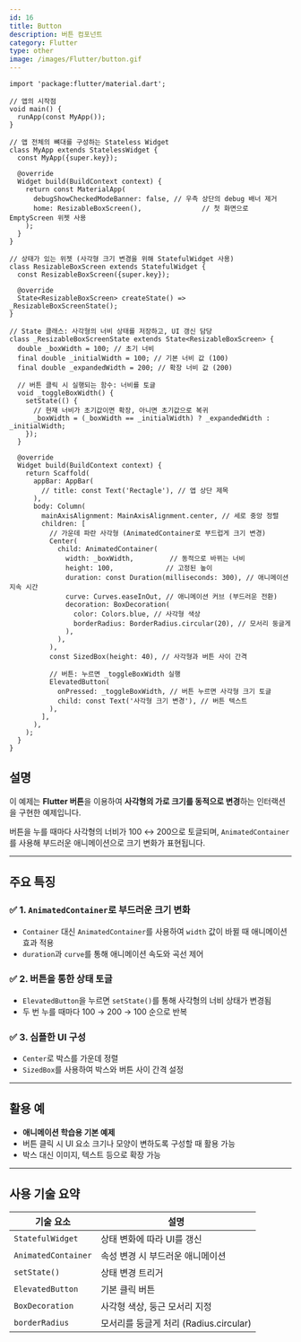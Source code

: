 ```yaml
---
id: 16
title: Button
description: 버튼 컴포넌트
category: Flutter
type: other
image: /images/Flutter/button.gif
---
```


```flutter
import 'package:flutter/material.dart';

// 앱의 시작점
void main() {
  runApp(const MyApp());
}

// 앱 전체의 뼈대를 구성하는 Stateless Widget
class MyApp extends StatelessWidget {
  const MyApp({super.key});

  @override
  Widget build(BuildContext context) {
    return const MaterialApp(
      debugShowCheckedModeBanner: false, // 우측 상단의 debug 배너 제거
      home: ResizableBoxScreen(),               // 첫 화면으로 EmptyScreen 위젯 사용
    );
  }
}

// 상태가 있는 위젯 (사각형 크기 변경을 위해 StatefulWidget 사용)
class ResizableBoxScreen extends StatefulWidget {
  const ResizableBoxScreen({super.key});
  
  @override
  State<ResizableBoxScreen> createState() => _ResizableBoxScreenState();
}

// State 클래스: 사각형의 너비 상태를 저장하고, UI 갱신 담당
class _ResizableBoxScreenState extends State<ResizableBoxScreen> {
  double _boxWidth = 100; // 초기 너비
  final double _initialWidth = 100; // 기본 너비 값 (100)
  final double _expandedWidth = 200; // 확장 너비 값 (200)

  // 버튼 클릭 시 실행되는 함수: 너비를 토글
  void _toggleBoxWidth() {
    setState(() {
      // 현재 너비가 초기값이면 확장, 아니면 초기값으로 복귀
      _boxWidth = (_boxWidth == _initialWidth) ? _expandedWidth : _initialWidth;
    });
  }

  @override
  Widget build(BuildContext context) {
    return Scaffold(
      appBar: AppBar(
        // title: const Text('Rectagle'), // 앱 상단 제목
      ),
      body: Column(
        mainAxisAlignment: MainAxisAlignment.center, // 세로 중앙 정렬
        children: [
          // 가운데 파란 사각형 (AnimatedContainer로 부드럽게 크기 변경)
          Center(
            child: AnimatedContainer(
              width: _boxWidth,         // 동적으로 바뀌는 너비
              height: 100,             // 고정된 높이
              duration: const Duration(milliseconds: 300), // 애니메이션 지속 시간
              curve: Curves.easeInOut, // 애니메이션 커브 (부드러운 전환)
              decoration: BoxDecoration(
                color: Colors.blue, // 사각형 색상
                borderRadius: BorderRadius.circular(20), // 모서리 둥글게
              ),
            ),
          ),
          const SizedBox(height: 40), // 사각형과 버튼 사이 간격
          
          // 버튼: 누르면 _toggleBoxWidth 실행
          ElevatedButton(
            onPressed: _toggleBoxWidth, // 버튼 누르면 사각형 크기 토글
            child: const Text('사각형 크기 변경'), // 버튼 텍스트
          ),
        ],
      ),
    );
  }
}
```

## 설명

이 예제는 **Flutter 버튼**을 이용하여 **사각형의 가로 크기를 동적으로 변경**하는 인터랙션을 구현한 예제입니다.

버튼을 누를 때마다 사각형의 너비가 100 ↔ 200으로 토글되며, `AnimatedContainer`를 사용해 부드러운 애니메이션으로 크기 변화가 표현됩니다.

---

## 주요 특징

### ✅ 1. `AnimatedContainer`로 부드러운 크기 변화
- `Container` 대신 `AnimatedContainer`를 사용하여 `width` 값이 바뀔 때 애니메이션 효과 적용
- `duration`과 `curve`를 통해 애니메이션 속도와 곡선 제어

### ✅ 2. 버튼을 통한 상태 토글
- `ElevatedButton`을 누르면 `setState()`를 통해 사각형의 너비 상태가 변경됨
- 두 번 누를 때마다 100 → 200 → 100 순으로 반복

### ✅ 3. 심플한 UI 구성
- `Center`로 박스를 가운데 정렬
- `SizedBox`를 사용하여 박스와 버튼 사이 간격 설정

---

## 활용 예

- **애니메이션 학습용 기본 예제**
- 버튼 클릭 시 UI 요소 크기나 모양이 변하도록 구성할 때 활용 가능
- 박스 대신 이미지, 텍스트 등으로 확장 가능

---

## 사용 기술 요약

| 기술 요소            | 설명 |
|---------------------|------|
| `StatefulWidget`     | 상태 변화에 따라 UI를 갱신 |
| `AnimatedContainer`  | 속성 변경 시 부드러운 애니메이션 |
| `setState()`         | 상태 변경 트리거 |
| `ElevatedButton`     | 기본 클릭 버튼 |
| `BoxDecoration`      | 사각형 색상, 둥근 모서리 지정 |
| `borderRadius`       | 모서리를 둥글게 처리 (Radius.circular) |
